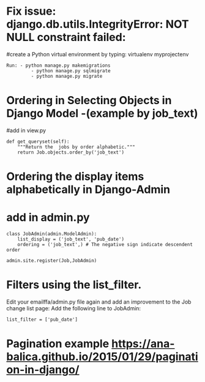 # Fix issue: django.db.utils.IntegrityError: NOT NULL constraint failed:
	
#create a Python virtual environment by typing:
virtualenv myprojectenv


	Run: - python manage.py makemigrations 
             - python manage.py sqlmigrate 
             - python manage.py migrate

# Ordering in Selecting Objects in Django Model -(example by job_text)
#add in view.py 

	def get_queryset(self):
        """Return the  jobs by order alphabetic."""
        return Job.objects.order_by('job_text')



# Ordering the display items alphabetically in Django-Admin
# add in admin.py

	class JobAdmin(admin.ModelAdmin): 
  		list_display = ('job_text', 'pub_date')
  		ordering = ('job_text',) # The negative sign indicate descendent order
 
	admin.site.register(Job,JobAdmin)



# Filters using the list_filter. 
Edit your emailffa/admin.py file again and add an improvement to the Job change list page:
Add the following line to JobAdmin:

	list_filter = ['pub_date']


# Pagination example https://ana-balica.github.io/2015/01/29/pagination-in-django/
